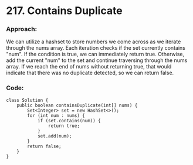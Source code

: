# 217. Contains Duplicate

### Approach:
We can utilize a hashset to store numbers we come across as we iterate through the nums array. Each iteration checks if the set currently contains "num". If the condition is true, we can immediately return true. Otherwise, add the current "num" to the set and continue traversing through the nums array. If we reach the end of nums without returning true, that would indicate that there was no duplicate detected, so we can return false.

### Code:
```
class Solution {
    public boolean containsDuplicate(int[] nums) {
        Set<Integer> set = new HashSet<>();
        for (int num : nums) {
            if (set.contains(num)) {
                return true;
            }
            set.add(num);
        }
        return false;
    }
}
```